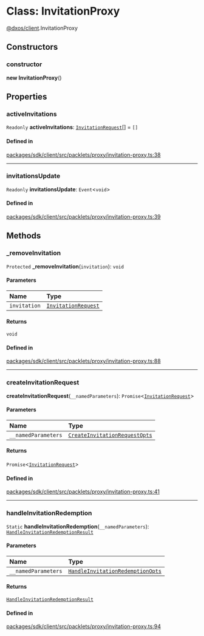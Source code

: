 # Class: InvitationProxy

[@dxos/client](../modules/dxos_client.md).InvitationProxy

## Constructors

### constructor

**new InvitationProxy**()

## Properties

### activeInvitations

 `Readonly` **activeInvitations**: [`InvitationRequest`](dxos_client.InvitationRequest.md)[] = `[]`

#### Defined in

[packages/sdk/client/src/packlets/proxy/invitation-proxy.ts:38](https://github.com/dxos/dxos/blob/main/packages/sdk/client/src/packlets/proxy/invitation-proxy.ts#L38)

___

### invitationsUpdate

 `Readonly` **invitationsUpdate**: `Event`<`void`\>

#### Defined in

[packages/sdk/client/src/packlets/proxy/invitation-proxy.ts:39](https://github.com/dxos/dxos/blob/main/packages/sdk/client/src/packlets/proxy/invitation-proxy.ts#L39)

## Methods

### \_removeInvitation

`Protected` **_removeInvitation**(`invitation`): `void`

#### Parameters

| Name | Type |
| :------ | :------ |
| `invitation` | [`InvitationRequest`](dxos_client.InvitationRequest.md) |

#### Returns

`void`

#### Defined in

[packages/sdk/client/src/packlets/proxy/invitation-proxy.ts:88](https://github.com/dxos/dxos/blob/main/packages/sdk/client/src/packlets/proxy/invitation-proxy.ts#L88)

___

### createInvitationRequest

**createInvitationRequest**(`__namedParameters`): `Promise`<[`InvitationRequest`](dxos_client.InvitationRequest.md)\>

#### Parameters

| Name | Type |
| :------ | :------ |
| `__namedParameters` | [`CreateInvitationRequestOpts`](../interfaces/dxos_client.CreateInvitationRequestOpts.md) |

#### Returns

`Promise`<[`InvitationRequest`](dxos_client.InvitationRequest.md)\>

#### Defined in

[packages/sdk/client/src/packlets/proxy/invitation-proxy.ts:41](https://github.com/dxos/dxos/blob/main/packages/sdk/client/src/packlets/proxy/invitation-proxy.ts#L41)

___

### handleInvitationRedemption

`Static` **handleInvitationRedemption**(`__namedParameters`): [`HandleInvitationRedemptionResult`](../interfaces/dxos_client.HandleInvitationRedemptionResult.md)

#### Parameters

| Name | Type |
| :------ | :------ |
| `__namedParameters` | [`HandleInvitationRedemptionOpts`](../interfaces/dxos_client.HandleInvitationRedemptionOpts.md) |

#### Returns

[`HandleInvitationRedemptionResult`](../interfaces/dxos_client.HandleInvitationRedemptionResult.md)

#### Defined in

[packages/sdk/client/src/packlets/proxy/invitation-proxy.ts:94](https://github.com/dxos/dxos/blob/main/packages/sdk/client/src/packlets/proxy/invitation-proxy.ts#L94)
